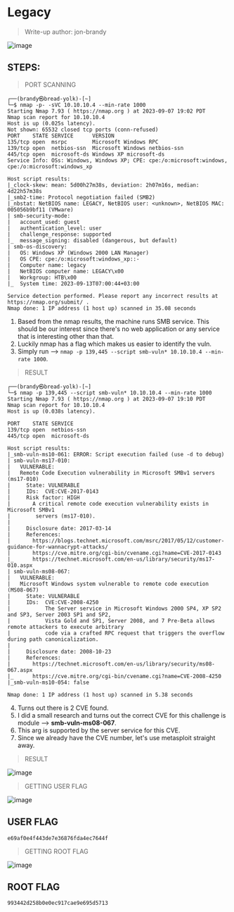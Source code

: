 # Legacy
> Write-up author: jon-brandy

![image](https://github.com/jon-brandy/hackthebox/assets/70703371/c3613dba-80e2-4531-8062-67c543733ab8)

## STEPS:
> PORT SCANNING

```
┌──(brandy㉿bread-yolk)-[~]
└─$ nmap -p- -sVC 10.10.10.4 --min-rate 1000 
Starting Nmap 7.93 ( https://nmap.org ) at 2023-09-07 19:02 PDT
Nmap scan report for 10.10.10.4
Host is up (0.025s latency).
Not shown: 65532 closed tcp ports (conn-refused)
PORT    STATE SERVICE      VERSION
135/tcp open  msrpc        Microsoft Windows RPC
139/tcp open  netbios-ssn  Microsoft Windows netbios-ssn
445/tcp open  microsoft-ds Windows XP microsoft-ds
Service Info: OSs: Windows, Windows XP; CPE: cpe:/o:microsoft:windows, cpe:/o:microsoft:windows_xp

Host script results:
|_clock-skew: mean: 5d00h27m38s, deviation: 2h07m16s, median: 4d22h57m38s
|_smb2-time: Protocol negotiation failed (SMB2)
|_nbstat: NetBIOS name: LEGACY, NetBIOS user: <unknown>, NetBIOS MAC: 005056b9bf11 (VMware)
| smb-security-mode: 
|   account_used: guest
|   authentication_level: user
|   challenge_response: supported
|_  message_signing: disabled (dangerous, but default)
| smb-os-discovery: 
|   OS: Windows XP (Windows 2000 LAN Manager)
|   OS CPE: cpe:/o:microsoft:windows_xp::-
|   Computer name: legacy
|   NetBIOS computer name: LEGACY\x00
|   Workgroup: HTB\x00
|_  System time: 2023-09-13T07:00:44+03:00

Service detection performed. Please report any incorrect results at https://nmap.org/submit/ .
Nmap done: 1 IP address (1 host up) scanned in 35.08 seconds
```

1. Based from the nmap results, the machine runs SMB service. This should be our interest since there's no web application or any service that is interesting other than that.
2. Luckily nmap has a flag which makes us easier to identify the vuln.
3. Simply run --> `nmap -p 139,445 --script smb-vuln* 10.10.10.4 --min-rate 1000`.

> RESULT

```
┌──(brandy㉿bread-yolk)-[~]
└─$ nmap -p 139,445 --script smb-vuln* 10.10.10.4 --min-rate 1000
Starting Nmap 7.93 ( https://nmap.org ) at 2023-09-07 19:10 PDT
Nmap scan report for 10.10.10.4
Host is up (0.038s latency).

PORT    STATE SERVICE
139/tcp open  netbios-ssn
445/tcp open  microsoft-ds

Host script results:
|_smb-vuln-ms10-061: ERROR: Script execution failed (use -d to debug)
| smb-vuln-ms17-010: 
|   VULNERABLE:
|   Remote Code Execution vulnerability in Microsoft SMBv1 servers (ms17-010)
|     State: VULNERABLE
|     IDs:  CVE:CVE-2017-0143
|     Risk factor: HIGH
|       A critical remote code execution vulnerability exists in Microsoft SMBv1
|        servers (ms17-010).
|           
|     Disclosure date: 2017-03-14
|     References:
|       https://blogs.technet.microsoft.com/msrc/2017/05/12/customer-guidance-for-wannacrypt-attacks/
|       https://cve.mitre.org/cgi-bin/cvename.cgi?name=CVE-2017-0143
|_      https://technet.microsoft.com/en-us/library/security/ms17-010.aspx
| smb-vuln-ms08-067: 
|   VULNERABLE:
|   Microsoft Windows system vulnerable to remote code execution (MS08-067)
|     State: VULNERABLE
|     IDs:  CVE:CVE-2008-4250
|           The Server service in Microsoft Windows 2000 SP4, XP SP2 and SP3, Server 2003 SP1 and SP2,
|           Vista Gold and SP1, Server 2008, and 7 Pre-Beta allows remote attackers to execute arbitrary
|           code via a crafted RPC request that triggers the overflow during path canonicalization.
|           
|     Disclosure date: 2008-10-23
|     References:
|       https://technet.microsoft.com/en-us/library/security/ms08-067.aspx
|_      https://cve.mitre.org/cgi-bin/cvename.cgi?name=CVE-2008-4250
|_smb-vuln-ms10-054: false

Nmap done: 1 IP address (1 host up) scanned in 5.38 seconds
```

4. Turns out there is 2 CVE found.
5. I did a small research and turns out the correct CVE for this challenge is module --> **smb-vuln-ms08-067**.
6. This arg is supported by the server service for this CVE.
7. Since we already have the CVE number, let's use metasploit straight away.

> RESULT

![image](https://github.com/jon-brandy/hackthebox/assets/70703371/58392440-cafc-41f1-9bc5-5bed0c4afa94)


> GETTING USER FLAG

![image](https://github.com/jon-brandy/hackthebox/assets/70703371/12a09306-442e-46e4-a1fe-9afb0c02c58a)


## USER FLAG

```
e69af0e4f443de7e36876fda4ec7644f
```


> GETTING ROOT FLAG

![image](https://github.com/jon-brandy/hackthebox/assets/70703371/a273338e-a0c2-40fd-9f31-501c64d8b0fd)


## ROOT FLAG

```
993442d258b0e0ec917cae9e695d5713
```
